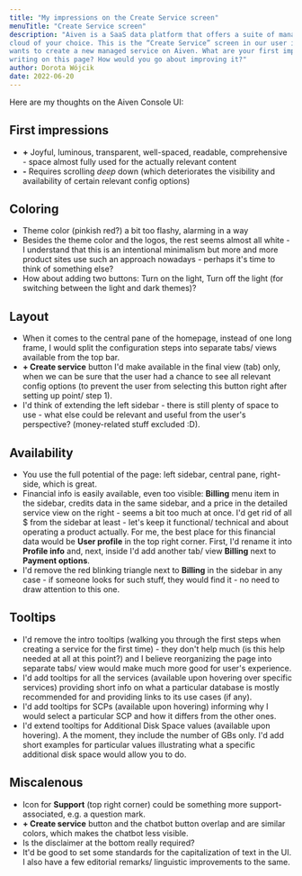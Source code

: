 ```yaml
---
title: "My impressions on the Create Service screen"
menuTitle: "Create Service screen"
description: "Aiven is a SaaS data platform that offers a suite of managed services to build data pipelines in the
cloud of your choice. This is the “Create Service” screen in our user interface used when our user
wants to create a new managed service on Aiven. What are your first impressions of the UX
writing on this page? How would you go about improving it?"
author: Dorota Wójcik
date: 2022-06-20
---
```


Here are my thoughts on the Aiven Console UI:

## First impressions

* **+** Joyful, luminous, transparent, well-spaced, readable, comprehensive - space almost fully used for the actually relevant content
* **-** Requires scrolling *deep* down (which deteriorates the visibility and availability of certain relevant config options)

## Coloring

* Theme color (pinkish red?) a bit too flashy, alarming in a way
* Besides the theme color and the logos, the rest seems almost all white - I understand that this is an intentional minimalism but more and more product sites use such an approach nowadays - perhaps it's time to think of something else?
* How about adding two buttons: Turn on the light, Turn off the light (for switching between the light and dark themes)?

## Layout

* When it comes to the central pane of the homepage, instead of one long frame, I would split the configuration steps into separate tabs/ views available from the top bar.
* **+ Create service** button I'd make available in the final view (tab) only, when we can be sure that the user had a chance to see all relevant config options (to prevent the user from selecting this button right after setting up point/ step 1).
* I'd think of extending the left sidebar - there is still plenty of space to use - what else could be relevant and useful from the user's perspective? (money-related stuff excluded :D).

## Availability

* You use the full potential of the page: left sidebar, central pane, right-side, which is great.
* Financial info is easily available, even too visible: **Billing** menu item in the sidebar, credits data in the same sidebar, and a price in the detailed service view on the right - seems a bit too much at once. I'd get rid of all $ from the sidebar at least - let's keep it functional/ technical and about operating a product actually. For me, the best place for this financial data would be **User profile** in the top right corner. First, I'd rename it into **Profile info** and, next, inside I'd add another tab/ view **Billing** next to **Payment options**.
* I'd remove the red blinking triangle next to **Billing** in the sidebar in any case - if someone looks for such stuff, they would find it - no need to draw attention to this one.

## Tooltips

* I'd remove the intro tooltips (walking you through the first steps when creating a service for the first time) - they don't help much (is this help needed at all at this point?) and I believe reorganizing the page into separate tabs/ view would make much more good for user's experience.
* I'd add tooltips for all the services (available upon hovering over specific services) providing short info on what a particular database is mostly recommended for and providing links to its use cases (if any).
* I'd add tooltips for SCPs (available upon hovering) informing why I would select a particular SCP and how it differs from the other ones.
* I'd extend tooltips for Additional Disk Space values (available upon hovering). A the moment, they include the number of GBs only. I'd add short examples for particular values illustrating what a specific additional disk space would allow you to do.

## Miscalenous

* Icon for **Support** (top right corner) could be something more support-associated, e.g. a question mark.
* **+ Create service** button and the chatbot button overlap and are similar colors, which makes the chatbot less visible.
* Is the disclaimer at the bottom really required?
* It'd be good to set some standards for the capitalization of text in the UI. I also have a few editorial remarks/ linguistic improvements to the same.

